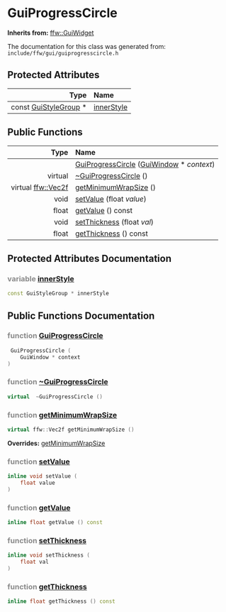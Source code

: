 GuiProgressCircle
===================================


**Inherits from:** [ffw::GuiWidget](ffw_GuiWidget.html)

The documentation for this class was generated from: `include/ffw/gui/guiprogresscircle.h`



## Protected Attributes

| Type | Name |
| -------: | :------- |
|  const [GuiStyleGroup](ffw_GuiStyleGroup.html) * | [innerStyle](#84096d24) |


## Public Functions

| Type | Name |
| -------: | :------- |
|   | [GuiProgressCircle](#c9ddbdd1) ([GuiWindow](ffw_GuiWindow.html) * _context_)  |
|  virtual  | [~GuiProgressCircle](#fd7ba3d6) ()  |
|  virtual [ffw::Vec2f](ffw.html#fcfaa6c5) | [getMinimumWrapSize](#315121e1) ()  |
|  void | [setValue](#80733d46) (float _value_)  |
|  float | [getValue](#213f73b1) () const  |
|  void | [setThickness](#7fb8165c) (float _val_)  |
|  float | [getThickness](#6bc2ab1a) () const  |


## Protected Attributes Documentation

### <span style="opacity:0.5;">variable</span> <a id="84096d24" href="#84096d24">innerStyle</a>

```cpp
const GuiStyleGroup * innerStyle
```





## Public Functions Documentation

### <span style="opacity:0.5;">function</span> <a id="c9ddbdd1" href="#c9ddbdd1">GuiProgressCircle</a>

```cpp
 GuiProgressCircle (
    GuiWindow * context
) 
```



### <span style="opacity:0.5;">function</span> <a id="fd7ba3d6" href="#fd7ba3d6">~GuiProgressCircle</a>

```cpp
virtual  ~GuiProgressCircle () 
```



### <span style="opacity:0.5;">function</span> <a id="315121e1" href="#315121e1">getMinimumWrapSize</a>

```cpp
virtual ffw::Vec2f getMinimumWrapSize () 
```



**Overrides:** [getMinimumWrapSize](/doc/ffw_GuiWidget.md#c12efa3f)

### <span style="opacity:0.5;">function</span> <a id="80733d46" href="#80733d46">setValue</a>

```cpp
inline void setValue (
    float value
) 
```



### <span style="opacity:0.5;">function</span> <a id="213f73b1" href="#213f73b1">getValue</a>

```cpp
inline float getValue () const 
```



### <span style="opacity:0.5;">function</span> <a id="7fb8165c" href="#7fb8165c">setThickness</a>

```cpp
inline void setThickness (
    float val
) 
```



### <span style="opacity:0.5;">function</span> <a id="6bc2ab1a" href="#6bc2ab1a">getThickness</a>

```cpp
inline float getThickness () const 
```





